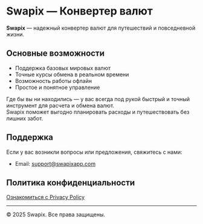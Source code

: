 # Swapix — Конвертер валют

**Swapix** — надежный конвертер валют для путешествий и повседневной жизни.  

## Основные возможности
- Поддержка базовых мировых валют  
- Точные курсы обмена в реальном времени  
- Возможность работы офлайн  
- Простое и понятное управление  

Где бы вы ни находились — у вас всегда под рукой быстрый и точный инструмент для расчета и обмена валют.  
Swapix поможет выгодно планировать расходы и путешествовать без лишних забот.  

## Поддержка
Если у вас возникли вопросы или предложения, свяжитесь с нами:  
- Email: support@swapixapp.com  

## Политика конфиденциальности
[Ознакомиться с Privacy Policy](https://your-privacy-policy-link.com)  

---

© 2025 Swapix. Все права защищены.
